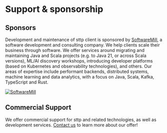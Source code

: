 # Support & sponsorship

## Sponsors

Development and maintenance of sttp client is sponsored by [SoftwareMill](https://softwaremill.com), a software development and consulting company. We help clients scale their business through software. We offer services around migrating and maintaining Java and Scala projects (e.g. to Java 21, or across Scala versions), ML/AI discovery workshops, introducing developer platforms (based on Kubernetes and observability technologies), and others. Our areas of expertise include performant backends, distributed systems, machine learning and data analytics, with a focus on Java, Scala, Kafka, TypeScript and Rust.

[![](https://files.softwaremill.com/logo/logo.png "SoftwareMill")](https://softwaremill.com)

## Commercial Support

We offer commercial support for sttp and related technologies, as well as development services. [Contact us](https://softwaremill.com/contact/) to learn more about our offer!
